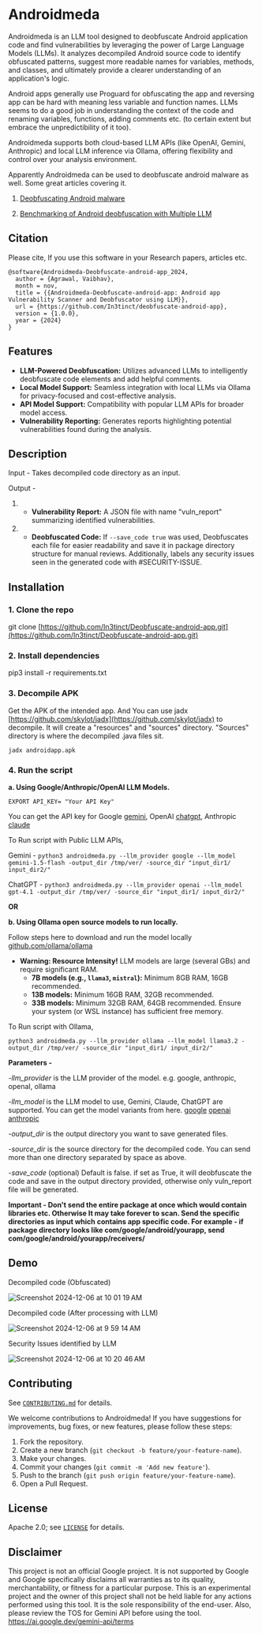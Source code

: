 # Androidmeda

Androidmeda is an LLM tool designed to deobfuscate Android application code and find vulnerabilities by leveraging the power of Large Language Models (LLMs). It analyzes decompiled Android source code to identify obfuscated patterns, suggest more readable names for variables, methods, and classes, and ultimately provide a clearer understanding of an application's logic. 

Android apps generally use Proguard for obfuscating the app and reversing app can be hard with meaning less variable and function names. LLMs seems to do a good job in understanding the context of the code and renaming variables, functions, adding comments etc. (to certain extent but embrace the unpredictibility of it too).

Androidmeda supports both cloud-based LLM APIs (like OpenAI, Gemini, Anthropic) and local LLM inference via Ollama, offering flexibility and control over your analysis environment.

Apparently Androidmeda can be used to deobfuscate android malware as well. Some great articles covering it.

1) [Deobfuscating Android malware](https://github.com/In3tinct/Deobfuscate-android-app.git)

2) [Benchmarking of Android deobfuscation with Multiple LLM](https://fuzzinglabs.com/llm-assisted-android-deobfuscation-benchmark/)


## Citation
Please cite, If you use this software in your Research papers, articles etc.

```
@software{Androidmeda-Deobfuscate-android-app_2024,
  author = {Agrawal, Vaibhav},
  month = nov,
  title = {{Androidmeda-Deobfuscate-android-app: Android app Vulnerability Scanner and Deobfuscator using LLM}},
  url = {https://github.com/In3tinct/deobfuscate-android-app},
  version = {1.0.0},
  year = {2024}
}
```

## Features

* **LLM-Powered Deobfuscation:** Utilizes advanced LLMs to intelligently deobfuscate code elements and add helpful comments. 
* **Local Model Support:** Seamless integration with local LLMs via Ollama for privacy-focused and cost-effective analysis.
* **API Model Support:** Compatibility with popular LLM APIs for broader model access.
* **Vulnerability Reporting:** Generates reports highlighting potential vulnerabilities found during the analysis.

## Description

Input - Takes decompiled code directory as an input.

Output -

1) * **Vulnerability Report:** A JSON file with name "vuln_report" summarizing identified vulnerabilities.
2) * **Deobfuscated Code:** If `--save_code true` was used, Deobfuscates each file for easier readability and save it in package directory structure for manual reviews. Additionally, labels any security issues seen in the generated code with #SECURITY-ISSUE.

## Installation

### 1. Clone the repo

git clone [https://github.com/In3tinct/Deobfuscate-android-app.git](https://github.com/In3tinct/Deobfuscate-android-app.git)

### 2. Install dependencies 

pip3 install -r requirements.txt

### 3. Decompile APK

Get the APK of the intended app. And You can use jadx [https://github.com/skylot/jadx](https://github.com/skylot/jadx) to decompile.
It will create a "resources" and "sources" directory. "Sources" directory is where the decompiled .java files sit.

`jadx androidapp.apk`

### 4. Run the script 

**a. Using Google/Anthropic/OpenAI LLM Models.**

`EXPORT API_KEY= "Your API Key"`

You can get the API key for Google [gemini](https://ai.google.dev/), OpenAI [chatgpt](https://platform.openai.com/settings/organization/api-keys), Anthropic [claude](https://console.anthropic.com/settings/keys)

To Run script with Public LLM APIs, 

Gemini - `python3 androidmeda.py --llm_provider google --llm_model gemini-1.5-flash -output_dir /tmp/ver/ -source_dir "input_dir1/ input_dir2/"`

ChatGPT - `python3 androidmeda.py --llm_provider openai --llm_model gpt-4.1 -output_dir /tmp/ver/ -source_dir "input_dir1/ input_dir2/"`

**OR**

**b. Using Ollama open source models to run locally.**

Follow steps here to download and run the model locally [github.com/ollama/ollama](https://github.com/ollama/ollama) 

* **Warning: Resource Intensity!** LLM models are large (several GBs) and require significant RAM.
  * **7B models (e.g., `llama3`, `mistral`):** Minimum 8GB RAM, 16GB recommended.
  * **13B models:** Minimum 16GB RAM, 32GB recommended.
  * **33B models:** Minimum 32GB RAM, 64GB recommended.
  Ensure your system (or WSL instance) has sufficient free memory.

To Run script with Ollama, 

`python3 androidmeda.py --llm_provider ollama --llm_model llama3.2 -output_dir /tmp/ver/ -source_dir "input_dir1/ input_dir2/"`

**Parameters -** 

*-llm_provider* is the LLM provider of the model. e.g. google, anthropic, openaI, ollama 

*-llm_model* is the LLM model to use, Gemini, Claude, ChatGPT are supported. You can get the model variants from here. 
[google](https://ai.google.dev/gemini-api/docs/models/gemini#model-variations)
[openai](https://docs.anthropic.com/en/docs/about-claude/models/overview#model-names)
[anthropic](https://platform.openai.com/docs/models/)

*-output_dir* is the output directory you want to save generated files.

*-source_dir* is the source directory for the decompiled code. You can send more than one directory separated by space as above.

*-save_code* (optional) Default is false. if set as True, it will deobfuscate the code and save in the output directory provided, otherwise only vuln_report file will be generated.

**Important - Don't send the entire package at once which would contain libraries etc. Otherwise It may take forever to scan. Send the specific directories as input which contains app specific code. For example - if package directory looks like com/google/android/yourapp, send com/google/android/yourapp/receivers/**

## Demo

Decompiled code (Obfuscated)

![Screenshot 2024-12-06 at 10 01 19 AM](https://github.com/user-attachments/assets/37cd1454-6187-4027-8b34-1546fc9921b9)

Decompiled code (After processing with LLM)

![Screenshot 2024-12-06 at 9 59 14 AM](https://github.com/user-attachments/assets/a9c8d34d-3a24-4f64-819a-b908a8dc815f)

Security Issues identified by LLM

![Screenshot 2024-12-06 at 10 20 46 AM](https://github.com/user-attachments/assets/bba67dd9-69e8-4323-b696-203a232a33cd)

## Contributing

See [`CONTRIBUTING.md`](docs/CONTRIBUTING.md) for details.

We welcome contributions to Androidmeda! If you have suggestions for improvements, bug fixes, or new features, please follow these steps:

1.  Fork the repository.
2.  Create a new branch (`git checkout -b feature/your-feature-name`).
3.  Make your changes.
4.  Commit your changes (`git commit -m 'Add new feature'`).
5.  Push to the branch (`git push origin feature/your-feature-name`).
6.  Open a Pull Request.

## License

Apache 2.0; see [`LICENSE`](LICENSE) for details.

## Disclaimer

This project is not an official Google project. It is not supported by
Google and Google specifically disclaims all warranties as to its quality,
merchantability, or fitness for a particular purpose. 
This is an experimental project and the owner of this project shall not be held liable for any actions performed using this tool. It is the sole responsibility of the end-user.
Also, please review the TOS for Gemini API before using the tool. https://ai.google.dev/gemini-api/terms
